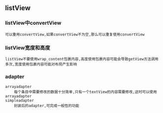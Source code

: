 ## listView
### listView中convertView
	可以重用convertView,如果convertView不为空,那么可以重复使用convertView

### listView宽度和高度
	listView不要使用wrap_content包裹内容,高度使用包裹内容可能会导致getView方法调用多次,宽度使用包裹内容可能对布局产生影响


### adapter
	arrayadapter
		每个条目中需要修改的数据十分简单,只有一个textView的内容需要修改,这时可以使用arrayadapter
	simpleadapter
		封装后的adapter,可完成一般性的功能
